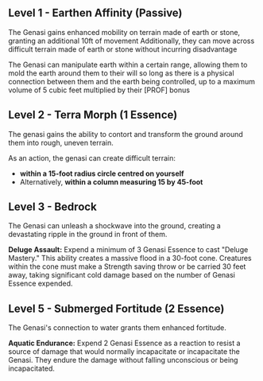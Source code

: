 ## Level 1 - Earthen Affinity (Passive)
The Genasi gains enhanced mobility on terrain made of earth or stone, granting an additional 10ft of movement
Additionally, they can move across difficult terrain made of earth or stone without incurring disadvantage

The Genasi can manipulate earth within a certain range, allowing them to mold the earth around them to their will so long as there is a physical connection between them and the earth being controlled, up to a maximum volume of 5 cubic feet multiplied by their \[PROF\] bonus
## Level 2 - Terra Morph (1 Essence)
The genasi gains the ability to contort and transform the ground around them into rough, uneven terrain.

As an action, the genasi can create difficult terrain:
- **within a 15-foot radius circle centred on yourself**
- Alternatively, **within a column measuring 15 by 45-foot**

## Level 3 - Bedrock 
The Genasi can unleash a shockwave into the ground, creating a devastating ripple in the ground in front of them.

**Deluge Assault:**
Expend a minimum of 3 Genasi Essence to cast "Deluge Mastery." This ability creates a massive flood in a 30-foot cone. Creatures within the cone must make a Strength saving throw or be carried 30 feet away, taking significant cold damage based on the number of Genasi Essence expended.


## Level 5 - Submerged Fortitude (2 Essence)

The Genasi's connection to water grants them enhanced fortitude.

**Aquatic Endurance:**
Expend 2 Genasi Essence as a reaction to resist a source of damage that would normally incapacitate or incapacitate the Genasi. They endure the damage without falling unconscious or being incapacitated.